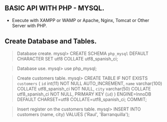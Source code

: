 ## BASIC API WITH PHP - MYSQL.

- Execute with XAMPP or WAMP or Apache, Nginx, Tomcat or Other Server with PHP.

## Create Database and Tables.

> Database create.
mysql> CREATE SCHEMA `php_mysql` DEFAULT CHARACTER SET utf8 COLLATE utf8_spanish_ci;

> Database use.
mysql> use php_mysql;

> Create customers table.
mysql> CREATE TABLE IF NOT EXISTS `customers` (
  `id` int(11) NOT NULL AUTO_INCREMENT,
  `name` varchar(100) COLLATE utf8_spanish_ci NOT NULL,
  `city` varchar(50) COLLATE utf8_spanish_ci NOT NULL,
  PRIMARY KEY (`id`)
) ENGINE=InnoDB DEFAULT CHARSET=utf8 COLLATE=utf8_spanish_ci;
COMMIT;

> Insert register on the customers table.
mysql> INSERT INTO customers (name, city) VALUES ('Raul', 'Barranquilla');

